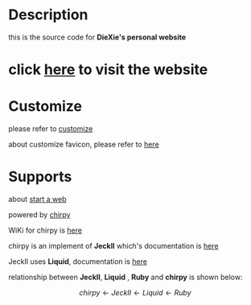 # Description

this is the source code for **DieXie's personal website** 

# click [here](https://die-xie.github.io/) to visit the website

# Customize

please refer to [customize](https://chirpy.cotes.page/posts/getting-started/#customizing-the-stylesheet)

about customize favicon, please refer to [here](https://chirpy.cotes.page/posts/customize-the-favicon)
# Supports

about [start a web](https://chirpy.cotes.page/posts/getting-started/#social-contact-options)

powered by [chirpy](https://github.com/cotes2020/jekyll-theme-chirpy?tab=readme-ov-file)

WiKi for chirpy is [here](https://github.com/cotes2020/jekyll-theme-chirpy/wiki)

chirpy is an implement of **JeckII** which's documentation is [here](https://jekyllrb.com/docs/liquid/)

JeckII uses **Liquid**, documentation is [here](https://shopify.github.io/liquid/basics/introduction/)

relationship between **JeckII**, **Liquid** , **Ruby** and **chirpy** is shown below:

$$
chirpy \leftarrow JeckII \leftarrow Liquid \leftarrow Ruby
$$
